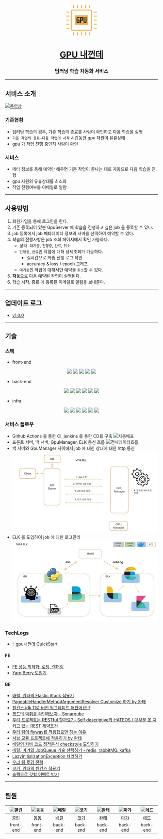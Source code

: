 <div align="center">
<img src="https://raw.githubusercontent.com/woowacourse-teams/2021-gpu-is-mine/ed20a2971047d34d0e1716a196e8597b03113156/front-end/src/components/GpuIcon/gpu.svg" width="100" height="100">

# [GPU 내껀데](https://www.gpuismine.com/)

### 딥러닝 학습 자동화 서비스

</div>

---

## 서비스 소개

[![동영상](https://user-images.githubusercontent.com/66905013/138879027-97de3696-eeab-4337-8b09-fd7f44ac9ad8.png)](https://www.youtube.com/watch?v=HAwgCvtSZ_o)

### 기존현황

- 딥러닝 학습의 경우, 기존 학습의 종료를 사람이 확인하고 다음 학습을 실행
- `기존 작업의 종료~다음 작업의 시작` 시간동안 gpu 자원이 유휴상태
- gpu 가 작업 진행 중인지 사람이 확인

### 서비스

- 메타 정보를 통해 예약만 해두면 기존 작업이 끝나는 대로 자동으로 다음 학습을 진행
- gpu 자원의 유휴상태를 최소화
- 작업 진행여부를 이메일로 알람

---

## 사용방법

1. 회원가입을 통해 로그인을 한다.
2. 기존 등록되어 있는 GpuServer 에 학습을 진행하고 싶은 job 을 등록할 수 있다.
3. job 등록에서 job 메타데이터 정보와 서버를 선택하여 예약할 수 있다.
4. 학습의 진행사항은 job 조회 페이지에서 확인 가능하다.
    - 상태: `대기중`, `진행중`, `완료`, `취소`
    - `진행중`, `완료`인 작업에 대해 상세조회가 가능하다.
        - 실시간으로 학습 진행 로그 확인
        - accuracy & loss / epoch 그래프
    - `대기중`인 작업에 대해서만 예약을 `취소`할 수 있다.
5. **자동**으로 다음 예약된 작업이 실행된다.
6. 학습 시작, 종료 에 등록된 이메일로 알림을 보내준다.

---

## 업데이트 로그

- [v1.0.0](https://github.com/woowacourse-teams/2021-gpu-is-mine/releases)

---

## 기술

### 스택

- front-end

<div align="center">
<img src="https://img.shields.io/badge/type_script-3178C6?style=for-the-badge&logo=typescript&logoColor=darkblue">
<img src="https://img.shields.io/badge/react-61DAFB?style=for-the-badge&logo=react&logoColor=darkblue">
<img src="https://img.shields.io/badge/styled_components-DB7093?style=for-the-badge&logo=styledcomponents&logoColor=purple">
<img src="https://img.shields.io/badge/jest-C21325?style=for-the-badge&logo=jest&logoColor=yellow">
<img src="https://img.shields.io/badge/storybook-FF4785?style=for-the-badge&logo=storybook&logoColor=white">
</div>

- back-end

<div align="center">
<img src="https://img.shields.io/badge/java-007396?style=for-the-badge&logo=java&logoColor=purple">
<img src="https://img.shields.io/badge/spring_boot-6DB33F?style=for-the-badge&logo=springboot&logoColor=darkgreen">
<img src="https://img.shields.io/badge/hibernate-59666C?style=for-the-badge&logo=hibernate&logoColor=skyblue">
<img src="https://img.shields.io/badge/maria_DB-003545?style=for-the-badge&logo=mariadb&logoColor=skyblue">
<img src="https://img.shields.io/badge/java_script-F7DF1E?style=for-the-badge&logo=javascript&logoColor=yellow">
<img src="https://img.shields.io/badge/python-3776AB?style=for-the-badge&logo=python&logoColor=darkblue">
</div>

- infra

<div align="center">
<img src="https://img.shields.io/badge/elastic_stack-005571?style=for-the-badge&logo=elasticstack&logoColor=magenta">
<img src="https://img.shields.io/badge/amazon_aws-232F3E?style=for-the-badge&logo=amazonaws&logoColor=orange">
<img src="https://img.shields.io/badge/amazon_s3-569A31?style=for-the-badge&logo=amazons3&logoColor=red">
<img src="https://img.shields.io/badge/docker-2496ED?style=for-the-badge&logo=docker&logoColor=skyblue">
<img src="https://img.shields.io/badge/jenkins-D24939?style=for-the-badge&logo=jenkins&logoColor=black">
<img src="https://img.shields.io/badge/nginx-009639?style=for-the-badge&logo=nginx&logoColor=navy">
</div>

### 서비스 플로우

- Github Actions 를 통한 CI, jenkins 를 통한 CD를 구축
  ![자동배포](https://user-images.githubusercontent.com/66905013/138879570-d013f8be-c611-47dd-8dec-37bd1385a138.jpeg)
- 프론트 서버, 백 서버, GpuManager, ELK 통신 흐름
  ![전체데이터흐름](https://user-images.githubusercontent.com/66905013/138879622-21e3c09d-79b3-4735-9f49-7cdeb106bfb4.jpeg)
- 백 서버와 GpuManager 사이에서 job 에 대한 상태에 대한 http 통신
  ![job통신](./docs/images/gm.jpeg)
- ELK 를 도입하여 job 에 대한 로그관리
  ![logs](./docs/images/elk_log.jpeg)

### TechLogs

- [✨gpu내껀데 QuickStart]()

#### FE

- [FE 성능 최적화: 로딩, 렌더링](https://rattle-king-c48.notion.site/GPU-IS-MINE-089cf77a60764695972a6644f1fb1194)
- [Yarn Berry 도입기](https://velog.io/@bigsaigon333/Yarn-berry-%EB%8F%84%EC%9E%85%EA%B8%B0)

#### BE

- [배럴, 완태의 Elastic Stack 적용기](https://nauni.tistory.com/283)
- [PageableHandlerMethodArgumentResolver Customize 하기 by 완태](https://github.com/woowacourse-teams/2021-gpu-is-mine/wiki/PageableHandlerMethodArgumentResolver-Cusomize-%ED%95%98%EA%B8%B0-by-%EC%99%84%ED%83%9C)
- [젠킨스 jdk 11로 버전 업그레이드 해왔어요!!!](https://ecsimsw.tistory.com/entry/젠킨스-jdk-버전-11로-올리는-방법)
- [코드의 악취를 확인해보자 - Sonarqube](https://github.com/woowacourse-teams/2021-gpu-is-mine/wiki/Sonarqube-사용법)
- [우리 프로젝트는 RESTful 할까요? - Self descriptive와 HATEOS / 대부분 못 지키고 있는 REST 제약조건](https://ecsimsw.tistory.com/entry/REST-API-Self-descriptive와-HATEOS-대부분-못-지키고-있는-제약조건)
- [우리 팀이 flyway를 적용했으면 하는 이유](https://ecsimsw.tistory.com/entry/Flyway로-DB-Migration)
- [서브 모듈 프로젝트에 적용하기 by 완태](https://github.com/woowacourse-teams/2021-gpu-is-mine/wiki/서브-모듈-프로젝트에-적용하기-by-완태)
- [배럴의 자바 코드 정적분석 checkstyle 도입하기](https://nauni.tistory.com/275)
- [배럴, 마갸의 JobQueue 기술 선택하기 - redis, rabbitMQ, kafka](https://nauni.tistory.com/274)
- [LazyInitializationException 처리하기](https://github.com/woowacourse-teams/2021-gpu-is-mine/wiki/LazyInitializationException-%EC%B2%98%EB%A6%AC%ED%95%98%EA%B8%B0)
- [우리 팀 로깅 전략](https://github.com/woowacourse-teams/2021-gpu-is-mine/wiki/우리-팀의-로깅-전략)
- [코기, 완태의 젠킨스 적용기](https://ecsimsw.tistory.com/entry/젠킨스와-Github-hook-빌드-자동화)
- [슬랙으로 깃헙 이벤트 받기](https://ecsimsw.tistory.com/entry/Slack으로-Github-알림-받기-Github-앱-설정하기)

---

## 팀원

<div align="center">

|<img alt="콜린" src="https://avatars.githubusercontent.com/u/46412689?v=4" height="80"/>|<img alt="동동" src="https://avatars.githubusercontent.com/u/31029000?v=4" height="80"/>|<img alt="배럴" src="https://avatars.githubusercontent.com/u/66905013?v=4" height="80"/>|<img alt="코기" src="https://avatars.githubusercontent.com/u/46060746?v=4" height="80"/>|<img alt="완태" src="https://avatars.githubusercontent.com/u/49307266?v=4" height="80"/>|<img alt="마갸" src="https://avatars.githubusercontent.com/u/38939015?v=4" height="80"/>|<img alt="에드" src="https://avatars.githubusercontent.com/u/66653739?v=4" height="80"/>|
|:---:|:---:|:---:|:---:|:---:|:---:|:---:|
|[콜린](https://github.com/2SOOY)|[동동](https://github.com/bigsaigon333)|[배럴](https://github.com/knae11)|[코기](https://github.com/ecsimsw)|[완태](https://github.com/wannte)|[마갸](https://github.com/MyaGya)|[에드](https://github.com/sjpark-dev)|
| front-end |front-end|back-end|back-end|back-end|back-end|back-end|

</div>
